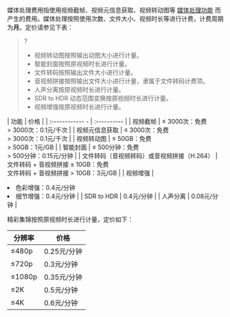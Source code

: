 媒体处理费用指使用视频截帧、视频元信息获取、视频转动图等 [媒体处理功能](https://cloud.tencent.com/document/product/460/47503) 而产生的费用。媒体处理按照使用次数、文件大小、视频时长等进行计费，计费周期为**月**。定价请参见下表：

>?
> - 视频转动图按照输出动图大小进行计量。
> - 智能封面按照原视频时长进行计量。
> - 文件转码按照输出文件大小进行计量。
> - 音视频拼接按照输出文件大小进行计量，隶属于文件转码计费项。
> - 人声分离按原视频时长进行计量。
> - SDR to HDR 动态范围变换按原视频时长进行计量。
> - 视频增强按原视频时长进行计量。

| 功能                   | 价格        |
| :------------     - | :---------- |
| 视频截帧            |    ≤ 3000次：免费<br>> 3000次：0.1元/千次  |
| 视频元信息获取   |    ≤ 3000次：免费<br>> 3000次：0.1元/千次  |
| 视频转动图         |     ≤ 50GB：免费<br>> 50GB：1元/GB      |
| 智能封面            |      ≤ 500分钟：免费<br>> 500分钟：0.15元/分钟  |
| 文件转码（音视频转码）或音视频拼接（H.264）             |   文件转码 + 音视频拼接 ≤ 10GB：免费<br>文件转码 + 音视频拼接 > 10GB：3元/GB    |
| 视频增强             |  <li> 色彩增强：0.4元/分钟<li> 细节增强：0.4元/分钟    |
| SDR to HDR          |   0.4元/分钟                                  |
| 人声分离             |    0.08元/分钟                                |


精彩集锦按照原视频时长进行计量，定价如下：

| 分辨率 | 价格        |
| ------ | ----------- |
| ≤480p  | 0.25元/分钟 |
| ≤720p  | 0.3元/分钟  |
| ≤1080p | 0.35元/分钟 |
| ≤2K    | 0.5元/分钟  |
| ≤4K    | 0.6元/分钟  |


